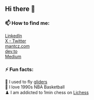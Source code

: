## Hi there 👋

### 📫 How to find me:   
[LinkedIn](https://www.linkedin.com/in/mantcz/)  
[X - Twitter](https://twitter.com/_mantcz)  
[mantcz.com](https://www.mantcz.com/)  
[dev.to](https://dev.to/mantcz)  
[Medium](https://medium.com/@mantcz)  

### ⚡ Fun facts:
🛫 I used to fly [gliders](https://www.youtube.com/@michaelantczak6343/videos)   
🏀 I love 1990s NBA Basketball  
♟️ I am addicted to 1min chess on [Lichess](https://lichess.org/)  
<!--
**mantcz/mantcz** is a ✨ _special_ ✨ repository because its `README.md` (this file) appears on your GitHub profile.

Here are some ideas to get you started:

- 🔭 I’m currently working on ...
- 🌱 I’m currently learning ...
- 👯 I’m looking to collaborate on ...
- 🤔 I’m looking for help with ...
- 💬 Ask me about ...
- 📫 How to reach me: ...
- 😄 Pronouns: ...
- ⚡ Fun fact: ...
-->

